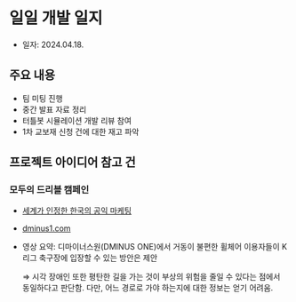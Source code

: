 # 일일 개발 일지
- 일자: 2024.04.18.

## 주요 내용
- 팀 미팅 진행
- 중간 발표 자료 정리
- 터틀봇 시뮬레이션 개발 리뷰 참여
- 1차 교보재 신청 건에 대한 재고 파악

## 프로젝트 아이디어 참고 건
### **모두의 드리블 캠페인**
    
- [세계가 인정한 한국의 공익 마케팅](https://www.youtube.com/watch?v=EgFnEuPyQZU)
    
- [dminus1.com](http://dminus1.com/work/모두의-드리블-캠페인/)
    
- 영상 요약: 디마이너스원(DMINUS ONE)에서 거동이 불편한 휠체어 이용자들이 K리그 축구장에 입장할 수 있는 방안은 제안
    
    ⇒ 시각 장애인 또한 평탄한 길을 가는 것이 부상의 위험을 줄일 수 있다는 점에서 동일하다고 판단함. 다만, 어느 경로로 가야 하는지에 대한 정보는 얻기 어려움.